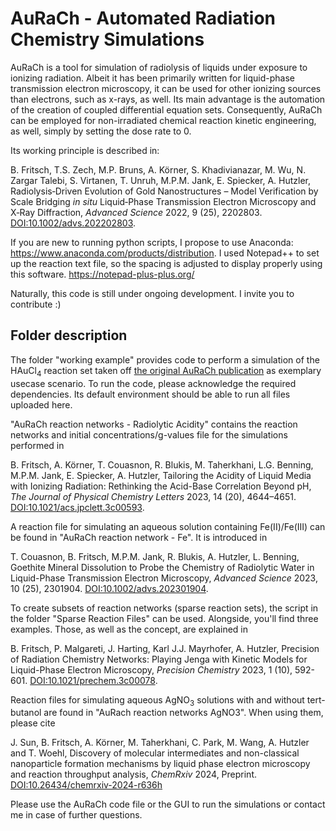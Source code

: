 # AuRaCh - Automated Radiation Chemistry Simulations

AuRaCh is a tool for simulation of radiolysis of liquids under exposure to ionizing radiation.
Albeit it has been primarily written for liquid-phase transmission electron microscopy, it can be used for other ionizing sources than electrons, such as x-rays, as well.
Its main advantage is the automation of the creation of coupled differential equation sets.
Consequently, AuRaCh can be employed for non-irradiated  chemical reaction kinetic engineering, as well, simply by setting the dose rate to 0. 

Its working principle is described in:

  B. Fritsch, T.S. Zech, M.P. Bruns, A. Körner, S. Khadivianazar, M. Wu, N. Zargar Talebi, S. Virtanen, T. Unruh, M.P.M. Jank, E. Spiecker, A. Hutzler, Radiolysis‐Driven Evolution of Gold Nanostructures –
Model Verification by Scale Bridging _in situ_ Liquid‐Phase Transmission Electron
Microscopy and X‐Ray Diffraction, _Advanced Science_ 2022, 9 (25), 2202803. [DOI:10.1002/advs.202202803](https://doi.org/10.1002/advs.202202803).

If you are new to running python scripts, I propose to use Anaconda: https://www.anaconda.com/products/distribution.
I used Notepad++ to set up the reaction text file, so the spacing is adjusted to display properly using this software. https://notepad-plus-plus.org/ 


Naturally, this code is still under ongoing development. I invite you to contribute :)

## Folder description

The folder "working example" provides code to perform a simulation of the HAuCl<sub>4</sub> reaction set taken off [the original AuRaCh publication](https://doi.org/10.1002/advs.202202803) as exemplary usecase scenario.
To run the code, please acknowledge the required dependencies.
Its default environment should be able to run all files uploaded here.


"AuRaCh reaction networks - Radiolytic Acidity" contains the reaction networks and initial concentrations/g-values file for the simulations performed in 

B. Fritsch, A. Körner, T. Couasnon, R. Blukis, M. Taherkhani, L.G. Benning, M.P.M. Jank, E. Spiecker, A. Hutzler, Tailoring the Acidity of Liquid Media with Ionizing Radiation: Rethinking the Acid-Base Correlation Beyond pH, _The Journal of Physical Chemistry Letters_ 2023, 14 (20), 4644–4651. [DOI:10.1021/acs.jpclett.3c00593](https://doi.org/10.1021/acs.jpclett.3c00593).

A reaction file for simulating an aqueous solution containing Fe(II)/Fe(III) can be found in "AuRaCh reaction network - Fe". It is introduced in

T. Couasnon, B. Fritsch, M.P.M. Jank, R. Blukis, A. Hutzler, L. Benning, Goethite Mineral Dissolution to Probe the Chemistry of Radiolytic Water in Liquid-Phase Transmission Electron Microscopy, _Advanced Science_ 2023, 10 (25), 2301904. [DOI:10.1002/advs.202301904](https://doi.org/10.1002/advs.202301904).

To create subsets of reaction networks (sparse reaction sets), the script in the folder "Sparse Reaction Files" can be used. Alongside, you'll find three examples. Those, as well as the concept, are explained in 

B. Fritsch, P. Malgareti, J. Harting, Karl J.J. Mayrhofer, A. Hutzler, Precision of Radiation Chemistry Networks: Playing Jenga with Kinetic Models for Liquid-Phase Electron Microscopy,
_Precision Chemistry_ 2023, 1 (10), 592-601. [DOI:10.1021/prechem.3c00078](https://doi.org/10.1021/prechem.3c00078).

Reaction files for simulating aqueous AgNO<sub>3</sub> solutions with and without tert-butanol are found in "AuRach reaction networks AgNO3". When using them, please cite

J. Sun, B. Fritsch, A. Körner, M. Taherkhani, C. Park, M. Wang, A. Hutzler and T. Woehl, Discovery of molecular intermediates and non-classical nanoparticle formation mechanisms by liquid phase electron microscopy and reaction throughput analysis, _ChemRxiv_ 2024, Preprint. [DOI:10.26434/chemrxiv-2024-r636h](https://doi.org/10.26434/chemrxiv-2024-r636h)

Please use the AuRaCh code file or the GUI to run the simulations or contact me in case of further questions.
